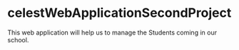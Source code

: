 # celestWebApplicationSecondProject
This web application will help us to manage the Students coming in our school.
